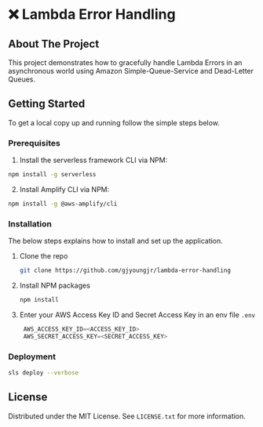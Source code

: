 # ❌ Lambda Error Handling 

<!-- ABOUT THE PROJECT -->

## About The Project

This project demonstrates how to gracefully handle Lambda Errors in an asynchronous world using Amazon Simple-Queue-Service and Dead-Letter Queues. 


<!-- GETTING STARTED -->

## Getting Started

To get a local copy up and running follow the simple steps below.

### Prerequisites

1. Install the serverless framework CLI via NPM:
  ```bash
  npm install -g serverless
  ```
2. Install Amplify CLI via NPM:
  ```bash
  npm install -g @aws-amplify/cli
  ```

### Installation
The below steps explains how to install and set up the application.

1. Clone the repo
   ```bash
   git clone https://github.com/gjyoungjr/lambda-error-handling
   ```
2. Install NPM packages
   ```bash
   npm install
   ```
3. Enter your AWS Access Key ID and Secret Access Key in an env file `.env`
   ```js
    AWS_ACCESS_KEY_ID=<ACCESS_KEY_ID>
    AWS_SECRET_ACCESS_KEY=<SECRET_ACCESS_KEY>
   ```
### Deployment 
  ```bash 
  sls deploy --verbose
  ```

<!-- LICENSE -->

## License

Distributed under the MIT License. See `LICENSE.txt` for more information.
